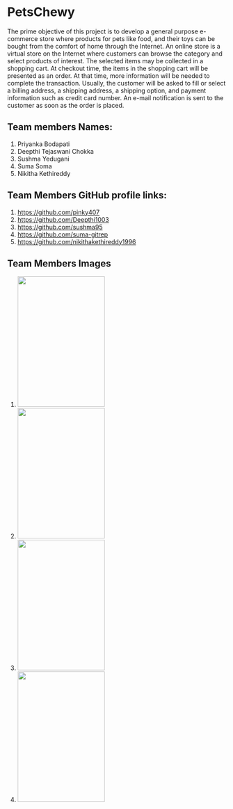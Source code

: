 # PetsChewy
The prime objective of this project is to develop a general purpose e-commerce store where products for pets like food, and their toys can be bought from the comfort of home through the Internet. An online store is a virtual store on the Internet where customers can browse the category and select products of interest. The selected items may be collected in a shopping cart. At checkout time, the items in the shopping cart will be presented as an order. At that time, more information will be needed to complete the transaction. Usually, the customer will be asked to fill or select a billing address, a shipping address, a shipping option, and payment information such as credit card number. An e-mail notification is sent to the customer as soon as the order is placed.

## Team members Names:
1. Priyanka Bodapati                                                                                           
1. Deepthi Tejaswani Chokka
1. Sushma Yedugani
1. Suma Soma
1. Nikitha Kethireddy

## Team Members GitHub profile links:
1. https://github.com/pinky407
1. https://github.com/Deepthi1003
1. https://github.com/sushma95
1. https://github.com/suma-gitrep
1. https://github.com/nikithakethireddy1996

## Team Members Images
1. <img src="https://github.com/suma-gitrep/petschewy/blob/master/Priyanka.jpg" width="200" height="300"/> 
1. <img src="https://github.com/suma-gitrep/petschewy/blob/master/sushma.jpeg" width="200" height="300"/>
1. <img src="https://github.com/suma-gitrep/petschewy/blob/master/suma.jpeg" width="200" height="300"/>
1. <img src="https://github.com/suma-gitrep/petschewy/blob/master/Nikitha.jpg" width="200" height="300"/>




 
